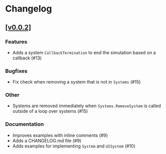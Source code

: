 # Changelog

## [[v0.0.2]](https://github.com/mlange-42/arche/compare/v0.0.1...v0.0.2)

### Features

* Adds a system `CallbackTermination` to end the simulation based on a callback (#13)

### Bugfixes

* Fix check when removing a system that is not in `Systems` (#15)

### Other

* Systems are removed immediately when `Systems.RemoveSystem` is called outside of a loop over systems (#15)

### Documentation

* Improves examples with inline comments (#9)
* Adds a CHANGELOG.md file (#9)
* Adds examples for implementing `System` and `UISystem` (#10)
